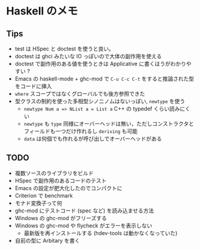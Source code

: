 # Haskell のメモ

## Tips
+ test は HSpec と doctest を使うと良い。
+ doctest は ghci みたいな IO っぽいので大体の副作用を使える
+ doctest で副作用のある値を使うときは Applicative に書くほうがわかりやすい ?
+ Emacs の haskell-mode + ghc-mod で `C-u C-c C-t` をすると推論された型をコードに挿入
+ `where` スコープではなくグローバルでも後方参照できた
+ 型クラスの制約を使った多相型シノニノムはないっぽい, `newtype` を使う
  + `newtype Num a => NList a = List a` C++ の typedef くらい読みにくい
  + `newtype` も `type` 同様にオーバーヘッドは無い，ただしコンストラクタとフィールドも一つだけ作れるし `deriving` も可能
  + `data` は何個でも作れるが呼び出しでオーバーヘッドがある

## TODO
+ 複数ソースのライブラリをビルド
+ HSpec で副作用のあるコードのテスト
+ Emacs の設定が肥大化したのでコンパクトに
+ Criterion で benchmark
+ モナド変換子って何
+ ghc-mod にテストコード (spec など) を読み込ませる方法
+ Windows の ghc-mod がフリーズする
+ Windows の ghc-mod や flycheck がエラーを表示しない
  + 最新版を再インストールする (hdev-tools は動かなくなっていた)
+ 自前の型に Arbitary を書く
